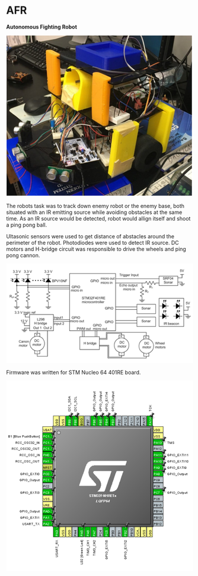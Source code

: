 # AFR

**Autonomous Fighting Robot**

<p align="center">
  <img src="https://github.com/varouzan/AFR/blob/master/robo.PNG">
</p>


The robots task was to track down enemy robot or the enemy base, both situated with an IR emitting source while avoiding obstacles at the same time. As an IR source would be detected, robot would allign itself and shoot a ping pong ball.

Ultasonic sensors were used to get distance of abstacles around the perimeter of the robot.
Photodiodes were used to detect IR source.
DC motors and H-bridge circuit was responsible to drive the wheels and ping pong cannon.

<p align="center">
  <img src="https://github.com/varouzan/AFR/blob/master/schematic.PNG">
</p>

Firmware was written for STM Nucleo 64 401RE board.

<p align="center">
  <img src="https://github.com/varouzan/AFR/blob/master/pinout.PNG">
</p>
